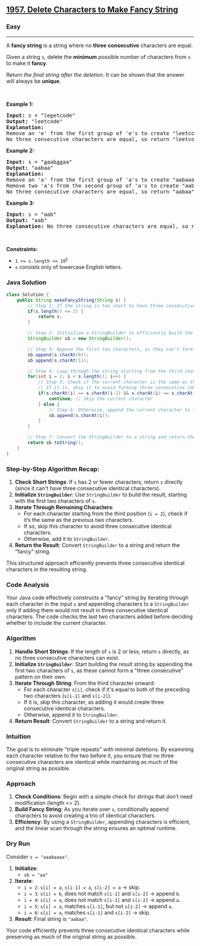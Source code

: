 <h2><a href="https://leetcode.com/problems/delete-characters-to-make-fancy-string">1957. Delete Characters to Make Fancy String</a></h2><h3>Easy</h3><hr><p>A <strong>fancy string</strong> is a string where no <strong>three</strong> <strong>consecutive</strong> characters are equal.</p>

<p>Given a string <code>s</code>, delete the <strong>minimum</strong> possible number of characters from <code>s</code> to make it <strong>fancy</strong>.</p>

<p>Return <em>the final string after the deletion</em>. It can be shown that the answer will always be <strong>unique</strong>.</p>

<p>&nbsp;</p>
<p><strong class="example">Example 1:</strong></p>

<pre>
<strong>Input:</strong> s = &quot;le<u>e</u>etcode&quot;
<strong>Output:</strong> &quot;leetcode&quot;
<strong>Explanation:</strong>
Remove an &#39;e&#39; from the first group of &#39;e&#39;s to create &quot;leetcode&quot;.
No three consecutive characters are equal, so return &quot;leetcode&quot;.
</pre>

<p><strong class="example">Example 2:</strong></p>

<pre>
<strong>Input:</strong> s = &quot;<u>a</u>aab<u>aa</u>aa&quot;
<strong>Output:</strong> &quot;aabaa&quot;
<strong>Explanation:</strong>
Remove an &#39;a&#39; from the first group of &#39;a&#39;s to create &quot;aabaaaa&quot;.
Remove two &#39;a&#39;s from the second group of &#39;a&#39;s to create &quot;aabaa&quot;.
No three consecutive characters are equal, so return &quot;aabaa&quot;.
</pre>

<p><strong class="example">Example 3:</strong></p>

<pre>
<strong>Input:</strong> s = &quot;aab&quot;
<strong>Output:</strong> &quot;aab&quot;
<strong>Explanation:</strong> No three consecutive characters are equal, so return &quot;aab&quot;.
</pre>

<p>&nbsp;</p>
<p><strong>Constraints:</strong></p>

<ul>
	<li><code>1 &lt;= s.length &lt;= 10<sup>5</sup></code></li>
	<li><code>s</code> consists only of lowercase English letters.</li>
</ul>

### Java Solution

```java
class Solution {
    public String makeFancyString(String s) {
        // Step 1: If the string is too short to have three consecutive identical characters, return it as-is.
        if(s.length() <= 2) {
            return s;
        }

        // Step 2: Initialize a StringBuilder to efficiently build the result string.
        StringBuilder sb = new StringBuilder();

        // Step 3: Append the first two characters, as they can't form a "three consecutive" pattern by themselves.
        sb.append(s.charAt(0));
        sb.append(s.charAt(1));

        // Step 4: Loop through the string starting from the third character.
        for(int i = 2; i < s.length(); i++) {
            // Step 5: Check if the current character is the same as the previous two characters.
            // If it is, skip it to avoid forming three consecutive identical characters.
            if(s.charAt(i) == s.charAt(i-1) && s.charAt(i) == s.charAt(i-2)) {
                continue; // Skip the current character
            } else {
                // Step 6: Otherwise, append the current character to the result string.
                sb.append(s.charAt(i));
            }
        }

        // Step 7: Convert the StringBuilder to a string and return the final "fancy" string.
        return sb.toString();
    }
}
```

### Step-by-Step Algorithm Recap:

1. **Check Short Strings**: If `s` has 2 or fewer characters, return `s` directly (since it can't have three consecutive identical characters).
2. **Initialize `StringBuilder`**: Use `StringBuilder` to build the result, starting with the first two characters of `s`.
3. **Iterate Through Remaining Characters**:
   - For each character starting from the third position (`i = 2`), check if it’s the same as the previous two characters.
   - If so, skip this character to avoid three consecutive identical characters.
   - Otherwise, add it to `StringBuilder`.
4. **Return the Result**: Convert `StringBuilder` to a string and return the "fancy" string.

This structured approach efficiently prevents three consecutive identical characters in the resulting string.

### Code Analysis

Your Java code effectively constructs a "fancy" string by iterating through each character in the input `s` and appending characters to a `StringBuilder` only if adding them would not result in three consecutive identical characters. The code checks the last two characters added before deciding whether to include the current character.

### Algorithm

1. **Handle Short Strings**: If the length of `s` is 2 or less, return `s` directly, as no three consecutive characters can exist.
2. **Initialize `StringBuilder`**: Start building the result string by appending the first two characters of `s`, as these cannot form a "three consecutive" pattern on their own.
3. **Iterate Through String**: From the third character onward:
   - For each character `s[i]`, check if it's equal to both of the preceding two characters (`s[i-1]` and `s[i-2]`).
   - If it is, skip this character, as adding it would create three consecutive identical characters.
   - Otherwise, append it to `StringBuilder`.
4. **Return Result**: Convert `StringBuilder` to a string and return it.

### Intuition

The goal is to eliminate "triple repeats" with minimal deletions. By examining each character relative to the two before it, you ensure that no three consecutive characters are identical while maintaining as much of the original string as possible.

### Approach

1. **Check Conditions**: Begin with a simple check for strings that don’t need modification (length <= 2).
2. **Build Fancy String**: As you iterate over `s`, conditionally append characters to avoid creating a trio of identical characters.
3. **Efficiency**: By using a `StringBuilder`, appending characters is efficient, and the linear scan through the string ensures an optimal runtime.

### Dry Run

Consider `s = "aaabaaaa"`.

1. **Initialize**:
   - `sb = "aa"`
2. **Iterate**:
   - `i = 2`: `s[i] = a`, `s[i-1] = a`, `s[i-2] = a` → skip.
   - `i = 3`: `s[i] = b`, does not match `s[i-1]` and `s[i-2]` → append `b`.
   - `i = 4`: `s[i] = a`, does not match `s[i-1]` and `s[i-2]` → append `a`.
   - `i = 5`: `s[i] = a`, matches `s[i-1]`, but not `s[i-2]` → append `a`.
   - `i = 6`: `s[i] = a`, matches `s[i-1]` and `s[i-2]` → skip.
3. **Result**: Final string is `"aabaa"`.

Your code efficiently prevents three consecutive identical characters while preserving as much of the original string as possible.